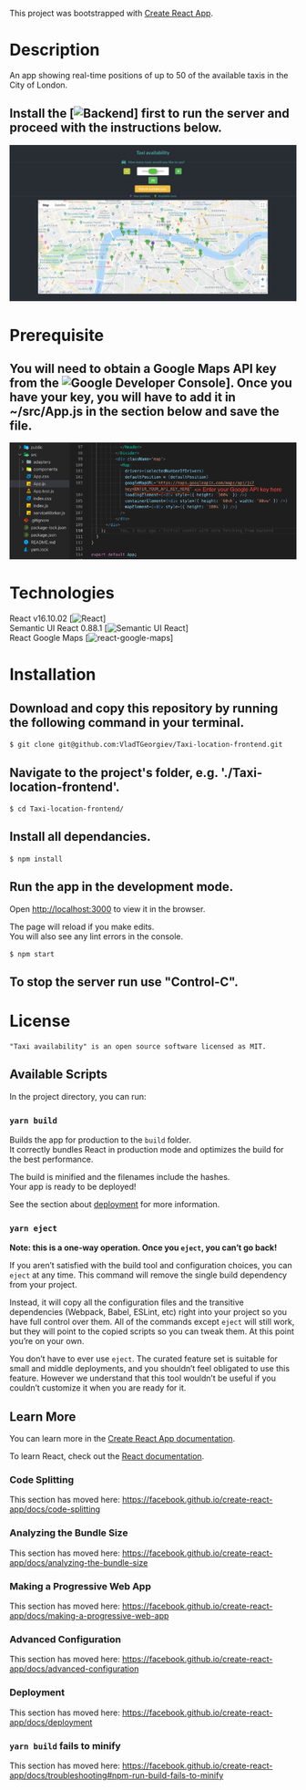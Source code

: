 This project was bootstrapped with [Create React App](https://github.com/facebook/create-react-app).



# Description

An app showing real-time positions of up to 50 of the available taxis in the City of London.
## Install the [![Backend](https://github.com/VladTGeorgiev/Taxi-backend)] first to run the server and proceed with the instructions below.

![Preview](/media/Preview.png)



# Prerequisite
## You will need to obtain a Google Maps API key from the ![Google Developer Console](https://https://console.developers.google.com/)]. Once you have your key, you will have to add it in ~/src/App.js in the section below and save the file.

![Google API Key](/media/Goolge_api_key.png)



# Technologies 

React v16.10.02 [![React](https://reactjs.org/)]<br/>
Semantic UI React 0.88.1 [![Semantic UI React](https://react.semantic-ui.com/)]<br/>
React Google Maps [![react-google-maps](https://www.npmjs.com/package/react-google-maps)]



# Installation

## Download and copy this repository by running the following command in your terminal.

    $ git clone git@github.com:VladTGeorgiev/Taxi-location-frontend.git

## Navigate to the project's folder, e.g. './Taxi-location-frontend'.

    $ cd Taxi-location-frontend/

## Install all dependancies.

    $ npm install

## Run the app in the development mode.<br />
Open [http://localhost:3000](http://localhost:3000) to view it in the browser.

The page will reload if you make edits.<br />
You will also see any lint errors in the console.

    $ npm start

## To stop the server run use "Control-C".



# License
    "Taxi availability" is an open source software licensed as MIT.



## Available Scripts

In the project directory, you can run:

### `yarn build`

Builds the app for production to the `build` folder.<br />
It correctly bundles React in production mode and optimizes the build for the best performance.

The build is minified and the filenames include the hashes.<br />
Your app is ready to be deployed!

See the section about [deployment](https://facebook.github.io/create-react-app/docs/deployment) for more information.

### `yarn eject`

**Note: this is a one-way operation. Once you `eject`, you can’t go back!**

If you aren’t satisfied with the build tool and configuration choices, you can `eject` at any time. This command will remove the single build dependency from your project.

Instead, it will copy all the configuration files and the transitive dependencies (Webpack, Babel, ESLint, etc) right into your project so you have full control over them. All of the commands except `eject` will still work, but they will point to the copied scripts so you can tweak them. At this point you’re on your own.

You don’t have to ever use `eject`. The curated feature set is suitable for small and middle deployments, and you shouldn’t feel obligated to use this feature. However we understand that this tool wouldn’t be useful if you couldn’t customize it when you are ready for it.

## Learn More

You can learn more in the [Create React App documentation](https://facebook.github.io/create-react-app/docs/getting-started).

To learn React, check out the [React documentation](https://reactjs.org/).

### Code Splitting

This section has moved here: https://facebook.github.io/create-react-app/docs/code-splitting

### Analyzing the Bundle Size

This section has moved here: https://facebook.github.io/create-react-app/docs/analyzing-the-bundle-size

### Making a Progressive Web App

This section has moved here: https://facebook.github.io/create-react-app/docs/making-a-progressive-web-app

### Advanced Configuration

This section has moved here: https://facebook.github.io/create-react-app/docs/advanced-configuration

### Deployment

This section has moved here: https://facebook.github.io/create-react-app/docs/deployment

### `yarn build` fails to minify

This section has moved here: https://facebook.github.io/create-react-app/docs/troubleshooting#npm-run-build-fails-to-minify
